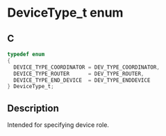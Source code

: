 # DeviceType_t enum

## C

```c
typedef enum
{
  DEVICE_TYPE_COORDINATOR = DEV_TYPE_COORDINATOR,
  DEVICE_TYPE_ROUTER      = DEV_TYPE_ROUTER,
  DEVICE_TYPE_END_DEVICE  = DEV_TYPE_ENDDEVICE
} DeviceType_t;

```

## Description

  Intended for specifying device role. 
